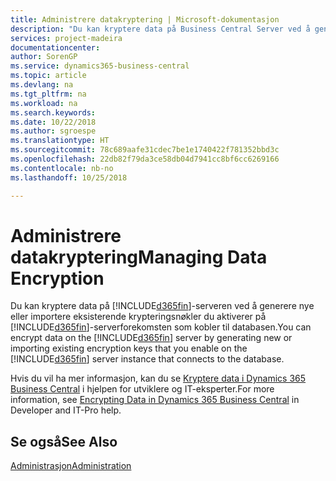 ```yaml
---
title: Administrere datakryptering | Microsoft-dokumentasjon
description: "Du kan kryptere data på Business Central Server ved å generere nye eller importere eksisterende krypteringsnøkler du aktiverer på serveren."
services: project-madeira
documentationcenter: 
author: SorenGP
ms.service: dynamics365-business-central
ms.topic: article
ms.devlang: na
ms.tgt_pltfrm: na
ms.workload: na
ms.search.keywords: 
ms.date: 10/22/2018
ms.author: sgroespe
ms.translationtype: HT
ms.sourcegitcommit: 78c689aafe31cdec7be1e1740422f781352bbd3c
ms.openlocfilehash: 22db82f79da3ce58db04d7941cc8bf6cc6269166
ms.contentlocale: nb-no
ms.lasthandoff: 10/25/2018

---
```

# <a name="managing-data-encryption"></a><span data-ttu-id="f4d96-103">Administrere datakryptering</span><span class="sxs-lookup"><span data-stu-id="f4d96-103">Managing Data Encryption</span></span>
<span data-ttu-id="f4d96-104">Du kan kryptere data på [!INCLUDE[d365fin](includes/d365fin_md.md)]-serveren ved å generere nye eller importere eksisterende krypteringsnøkler du aktiverer på [!INCLUDE[d365fin](includes/d365fin_md.md)]-serverforekomsten som kobler til databasen.</span><span class="sxs-lookup"><span data-stu-id="f4d96-104">You can encrypt data on the [!INCLUDE[d365fin](includes/d365fin_md.md)] server by generating new or importing existing encryption keys that you enable on the [!INCLUDE[d365fin](includes/d365fin_md.md)] server instance that connects to the database.</span></span>

<span data-ttu-id="f4d96-105">Hvis du vil ha mer informasjon, kan du se [Kryptere data i Dynamics 365 Business Central](/dynamics365/business-central/dev-itpro/developer/devenv-encrypting-data) i hjelpen for utviklere og IT-eksperter.</span><span class="sxs-lookup"><span data-stu-id="f4d96-105">For more information, see [Encrypting Data in Dynamics 365 Business Central](/dynamics365/business-central/dev-itpro/developer/devenv-encrypting-data) in Developer and IT-Pro help.</span></span>

## <a name="see-also"></a><span data-ttu-id="f4d96-106">Se også</span><span class="sxs-lookup"><span data-stu-id="f4d96-106">See Also</span></span>  
[<span data-ttu-id="f4d96-107">Administrasjon</span><span class="sxs-lookup"><span data-stu-id="f4d96-107">Administration</span></span>](admin-setup-and-administration.md)


